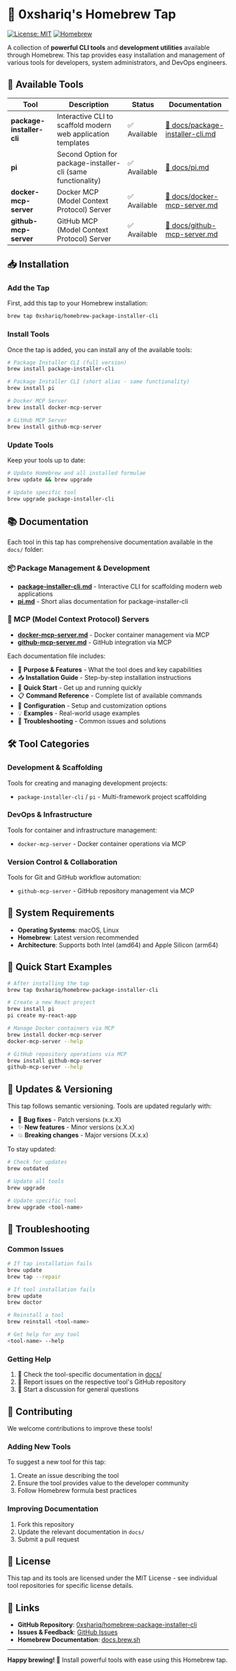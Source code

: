 # 🍺 0xshariq's Homebrew Tap

[![License: MIT](https://img.shields.io/badge/License-MIT-yellow.svg)](https://opensource.org/licenses/MIT)
[![Homebrew](https://img.shields.io/badge/Homebrew-Available-orange.svg)](https://brew.sh/)

A collection of **powerful CLI tools** and **development utilities** available through Homebrew. This tap provides easy installation and management of various tools for developers, system administrators, and DevOps engineers.

## 🚀 Available Tools

| Tool | Description | Status | Documentation |
|------|-------------|--------|---------------|
| **package-installer-cli** | Interactive CLI to scaffold modern web application templates | ✅ Available | [📖 docs/package-installer-cli.md](docs/package-installer-cli.md) |
| **pi** | Second Option for package-installer-cli (same functionality) | ✅ Available | [📖 docs/pi.md](docs/pi.md) |
| **docker-mcp-server** | Docker MCP (Model Context Protocol) Server | ✅ Available | [📖 docs/docker-mcp-server.md](docs/docker-mcp-server.md) |
| **github-mcp-server** | GitHub MCP (Model Context Protocol) Server | ✅ Available | [📖 docs/github-mcp-server.md](docs/github-mcp-server.md) |

## 📥 Installation

### Add the Tap

First, add this tap to your Homebrew installation:

```bash
brew tap 0xshariq/homebrew-package-installer-cli
```

### Install Tools

Once the tap is added, you can install any of the available tools:

```bash
# Package Installer CLI (full version)
brew install package-installer-cli

# Package Installer CLI (short alias - same functionality)
brew install pi

# Docker MCP Server
brew install docker-mcp-server

# GitHub MCP Server
brew install github-mcp-server
```

### Update Tools

Keep your tools up to date:

```bash
# Update Homebrew and all installed formulae
brew update && brew upgrade

# Update specific tool
brew upgrade package-installer-cli
```

## 📚 Documentation

Each tool in this tap has comprehensive documentation available in the `docs/` folder:

### 📦 Package Management & Development
- **[package-installer-cli.md](docs/package-installer-cli.md)** - Interactive CLI for scaffolding modern web applications
- **[pi.md](docs/pi.md)** - Short alias documentation for package-installer-cli

### 🐳 MCP (Model Context Protocol) Servers  
- **[docker-mcp-server.md](docs/docker-mcp-server.md)** - Docker container management via MCP
- **[github-mcp-server.md](docs/github-mcp-server.md)** - GitHub integration via MCP

Each documentation file includes:
- 🎯 **Purpose & Features** - What the tool does and key capabilities
- 📥 **Installation Guide** - Step-by-step installation instructions
- 🚀 **Quick Start** - Get up and running quickly
- 📋 **Command Reference** - Complete list of available commands
- 🔧 **Configuration** - Setup and customization options
- 💡 **Examples** - Real-world usage examples
- 🐛 **Troubleshooting** - Common issues and solutions

## 🛠️ Tool Categories

### Development & Scaffolding
Tools for creating and managing development projects:
- `package-installer-cli` / `pi` - Multi-framework project scaffolding

### DevOps & Infrastructure  
Tools for container and infrastructure management:
- `docker-mcp-server` - Docker container operations via MCP

### Version Control & Collaboration
Tools for Git and GitHub workflow automation:
- `github-mcp-server` - GitHub repository management via MCP

## 🎯 System Requirements

- **Operating Systems**: macOS, Linux
- **Homebrew**: Latest version recommended
- **Architecture**: Supports both Intel (amd64) and Apple Silicon (arm64)

## 🚀 Quick Start Examples

```bash
# After installing the tap
brew tap 0xshariq/homebrew-package-installer-cli

# Create a new React project
brew install pi
pi create my-react-app

# Manage Docker containers via MCP
brew install docker-mcp-server
docker-mcp-server --help

# GitHub repository operations via MCP  
brew install github-mcp-server
github-mcp-server --help
```

## 🔄 Updates & Versioning

This tap follows semantic versioning. Tools are updated regularly with:
- 🐛 **Bug fixes** - Patch versions (x.x.X)
- ✨ **New features** - Minor versions (x.X.x)  
- 💥 **Breaking changes** - Major versions (X.x.x)

To stay updated:
```bash
# Check for updates
brew outdated

# Update all tools
brew upgrade

# Update specific tool
brew upgrade <tool-name>
```

## 🐛 Troubleshooting

### Common Issues

```bash
# If tap installation fails
brew update
brew tap --repair

# If tool installation fails  
brew update
brew doctor

# Reinstall a tool
brew reinstall <tool-name>

# Get help for any tool
<tool-name> --help
```

### Getting Help

1. 📖 Check the tool-specific documentation in [docs/](docs/)
2. 🐛 Report issues on the respective tool's GitHub repository
3. 💬 Start a discussion for general questions

## 🤝 Contributing

We welcome contributions to improve these tools! 

### Adding New Tools
To suggest a new tool for this tap:
1. Create an issue describing the tool
2. Ensure the tool provides value to the developer community
3. Follow Homebrew formula best practices

### Improving Documentation
1. Fork this repository
2. Update the relevant documentation in `docs/`
3. Submit a pull request

## 📄 License

This tap and its tools are licensed under the MIT License - see individual tool repositories for specific license details.

## 🔗 Links

- **GitHub Repository**: [0xshariq/homebrew-package-installer-cli](https://github.com/0xshariq/homebrew-package-installer-cli)
- **Issues & Feedback**: [GitHub Issues](https://github.com/0xshariq/homebrew-package-installer-cli/issues)
- **Homebrew Documentation**: [docs.brew.sh](https://docs.brew.sh/)

---

**Happy brewing! 🍺** Install powerful tools with ease using this Homebrew tap.
